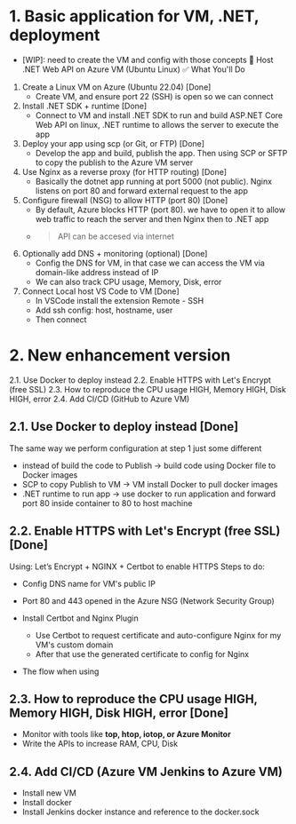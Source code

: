 # 1. Basic application for VM, .NET, deployment
- [WIP]: need to create the VM and config with those concepts
🐧 Host .NET Web API on Azure VM (Ubuntu Linux)
✅ What You'll Do
1. Create a Linux VM on Azure (Ubuntu 22.04) [Done]
   - Create VM, and ensure port 22 (SSH) is open so we can connect
2. Install .NET SDK + runtime [Done]
   - Connect to VM and install .NET SDK to run and build ASP.NET Core Web API on linux, .NET runtime to allows the server to execute the app
3. Deploy your app using scp (or Git, or FTP) [Done]
   - Develop the app and build, publish the app. Then using SCP or SFTP to copy the publish to the Azure VM server
4. Use Nginx as a reverse proxy (for HTTP routing) [Done]
   - Basically the dotnet app running at port 5000 (not public). Nginx listens on port 80 and forward external request to the app
5. Configure firewall (NSG) to allow HTTP (port 80) [Done]
   - By default, Azure blocks HTTP (port 80). we have to open it to allow web traffic to reach the server and then Nginx then to .NET app
   - > API can be accesed via internet
6. Optionally add DNS + monitoring (optional) [Done]
   - Config the DNS for VM, in that case we can access the VM via domain-like address instead of IP
   - We can also track CPU usage, Memory, Disk, error
7. Connect Local host VS Code to VM [Done]
   - In VSCode install the extension Remote - SSH
   - Add ssh config: host, hostname, user
   - Then connect
  
# 2. New enhancement version
2.1. Use Docker to deploy instead 
2.2. Enable HTTPS with Let's Encrypt (free SSL)
2.3. How to reproduce the CPU usage HIGH, Memory HIGH, Disk HIGH, error
2.4. Add CI/CD (GitHub to Azure VM)


## 2.1. Use Docker to deploy instead [Done]
The same way we perform configuration at step 1 just some different
- instead of build the code to Publish -> build code using Docker file to Docker images
- SCP to copy Publish to VM -> VM install Docker to pull docker images
- .NET runtime to run app -> use docker to run application and forward port 80 inside container to 80 to host machine

## 2.2. Enable HTTPS with Let's Encrypt (free SSL) [Done]
Using: Let’s Encrypt + NGINX + Certbot to enable HTTPS
Steps to do:
- Config DNS name for VM's public IP
- Port 80 and 443 opened in the Azure NSG (Network Security Group)
- Install Certbot and Nginx Plugin
  - Use Certbot to request certificate and auto-configure Nginx for my VM's custom domain
  - After that use the generated certificate to config for Nginx

- The flow when using 
<!--
🌐 Browser/User
   |
   | HTTPS (port 443)
   v
🔒 Azure NSG (allows 443 + 80)
   |
   v
🖥️ Linux VM (public IP or DNS name)
   |
   | 443
   v
📦 NGINX (installed on VM, terminates HTTPS with Let's Encrypt cert)
   |
   | HTTP (port 5000 or 80)
   v
🐳 Docker Container (your .NET Web API app)

-->

## 2.3. How to reproduce the CPU usage HIGH, Memory HIGH, Disk HIGH, error [Done]
- Monitor with tools like **top, htop, iotop, or Azure Monitor**
- Write the APIs to increase RAM, CPU, Disk

## 2.4. Add CI/CD (Azure VM Jenkins to Azure VM)
- Install new VM
- Install docker
- Install Jenkins docker instance and reference to the docker.sock